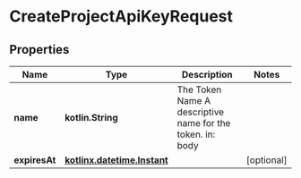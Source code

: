 
# CreateProjectApiKeyRequest

## Properties
| Name | Type | Description | Notes |
| ------------ | ------------- | ------------- | ------------- |
| **name** | **kotlin.String** | The Token Name  A descriptive name for the token.  in: body |  |
| **expiresAt** | [**kotlinx.datetime.Instant**](kotlinx.datetime.Instant.md) |  |  [optional] |



